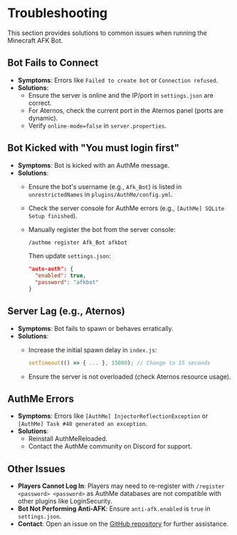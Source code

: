 # Troubleshooting

This section provides solutions to common issues when running the Minecraft AFK Bot.

## Bot Fails to Connect

* **Symptoms**: Errors like `Failed to create bot` or `Connection refused`.
* **Solutions**:
  * Ensure the server is online and the IP/port in `settings.json` are correct.
  * For Aternos, check the current port in the Aternos panel (ports are dynamic).
  * Verify `online-mode=false` in `server.properties`.

## Bot Kicked with "You must login first"

* **Symptoms**: Bot is kicked with an AuthMe message.
* **Solutions**:
  * Ensure the bot's username (e.g., `Afk_Bot`) is listed in `unrestrictedNames` in `plugins/AuthMe/config.yml`.
  * Check the server console for AuthMe errors (e.g., `[AuthMe] SQLite Setup finished`).
  *   Manually register the bot from the server console:

      ```bash
      /authme register Afk_Bot afkbot
      ```

      Then update `settings.json`:

      ```json
      "auto-auth": {
        "enabled": true,
        "password": "afkbot"
      }
      ```

## Server Lag (e.g., Aternos)

* **Symptoms**: Bot fails to spawn or behaves erratically.
* **Solutions**:
  *   Increase the initial spawn delay in `index.js`:

      ```javascript
      setTimeout(() => { ... }, 15000); // Change to 15 seconds
      ```
  * Ensure the server is not overloaded (check Aternos resource usage).

## AuthMe Errors

* **Symptoms**: Errors like `[AuthMe] InjectorReflectionException` or `[AuthMe] Task #40 generated an exception`.
* **Solutions**:
  * Reinstall AuthMeReloaded.
  * Contact the AuthMe community on Discord for support.

## Other Issues

* **Players Cannot Log In**: Players may need to re-register with `/register <password> <password>` as AuthMe databases are not compatible with other plugins like LoginSecurity.
* **Bot Not Performing Anti-AFK**: Ensure `anti-afk.enabled` is `true` in `settings.json`.
* **Contact**: Open an issue on the [GitHub repository](https://github.com/your-username/minecraft-afk-bot) for further assistance.
